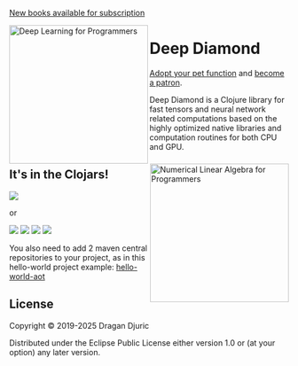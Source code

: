 [New books available for subscription](https://aiprobook.com)

<img src="http://aiprobook.com/img/dlfp-cover.png" alt="Deep Learning for Programmers" title="Deep Learning for Programmers" align="left" width="250"/>

<img src="http://aiprobook.com/img/lafp-cover.png" alt="Numerical Linear Algebra for Programmers" title="Numerical Linear Algebra for Programmers" align="right" width="250"/>

# Deep Diamond

[Adopt your pet function](https://dragan.rocks/articles/18/Patreon-Announcement-Adopt-a-Function) and [become a patron](https://patreon.com/draganrocks).

Deep Diamond is a Clojure library for fast tensors and neural network related computations based on the highly optimized native libraries and computation routines for both CPU and GPU.

## It's in the Clojars!

![](https://clojars.org/uncomplicate/deep-diamond/latest-version.svg)

or

![](https://clojars.org/org.uncomplicate/deep-diamond-base/latest-version.svg)
![](https://clojars.org/org.uncomplicate/deep-diamond-dnnl/latest-version.svg)
![](https://clojars.org/org.uncomplicate/deep-diamond-cuda/latest-version.svg)
![](https://clojars.org/org.uncomplicate/deep-diamond-bnns/latest-version.svg)

You also need to add 2 maven central repositories to your project, as in
this hello-world project example: [hello-world-aot](https://github.com/uncomplicate/deep-diamond/blob/master/examples/hello-world-aot/project.clj)

## License

Copyright © 2019-2025 Dragan Djuric

Distributed under the Eclipse Public License either version 1.0 or (at your option) any later version.
